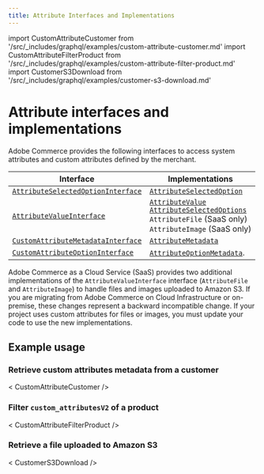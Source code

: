 ```yaml
---
title: Attribute Interfaces and Implementations
---
```


import CustomAttributeCustomer from '/src/_includes/graphql/examples/custom-attribute-customer.md'
import CustomAttributeFilterProduct from '/src/_includes/graphql/examples/custom-attribute-filter-product.md'
import CustomerS3Download from '/src/_includes/graphql/examples/customer-s3-download.md'

# Attribute interfaces and implementations

Adobe Commerce provides the following interfaces to access system attributes and custom attributes defined by the merchant.

Interface | Implementations
--- | ---
[`AttributeSelectedOptionInterface`](https://developer.adobe.com/commerce/webapi/graphql-api/index.html#definition-AttributeSelectedOptionInterface) | [`AttributeSelectedOption`](https://developer.adobe.com/commerce/webapi/graphql-api/index.html#definition-AttributeSelectedOption)
[`AttributeValueInterface`](https://developer.adobe.com/commerce/webapi/graphql-api/index.html#definition-AttributeValueInterface) | [`AttributeValue`](https://developer.adobe.com/commerce/webapi/graphql-api/index.html#definition-AttributeValue) <br/>[`AttributeSelectedOptions`](https://developer.adobe.com/commerce/webapi/graphql-api/index.html#definition-AttributeSelectedOptions) <br/>`AttributeFile` (SaaS only) <br/>`AttributeImage` (SaaS only)
[`CustomAttributeMetadataInterface`](https://developer.adobe.com/commerce/webapi/graphql-api/index.html#definition-CustomerAttributeMetadata) | [`AttributeMetadata`](https://developer.adobe.com/commerce/webapi/graphql-api/index.html#definition-AttributeMetadata)
[`CustomAttributeOptionInterface`](https://developer.adobe.com/commerce/webapi/graphql-api/index.html#definition-CustomAttributeOptionInterface) | [`AttributeOptionMetadata`](https://developer.adobe.com/commerce/webapi/graphql-api/index.html#definition-AttributeOptionMetadata).


<InlineAlert variant="info" slots="text"/>

Adobe Commerce as a Cloud Service (SaaS) provides two additional implementations of the `AttributeValueInterface` interface (`AttributeFile` and `AttributeImage`) to handle files and images uploaded to Amazon S3. If you are migrating from Adobe Commerce on Cloud Infrastructure or on-premise, these changes represent a backward incompatible change. If your project uses custom attributes for files or images, you must update your code to use the new implementations.

## Example usage

### Retrieve custom attributes metadata from a customer

< CustomAttributeCustomer />

### Filter `custom_attributesV2` of a product

< CustomAttributeFilterProduct />

### Retrieve a file uploaded to Amazon S3

<Edition name="saas" />

< CustomerS3Download />
